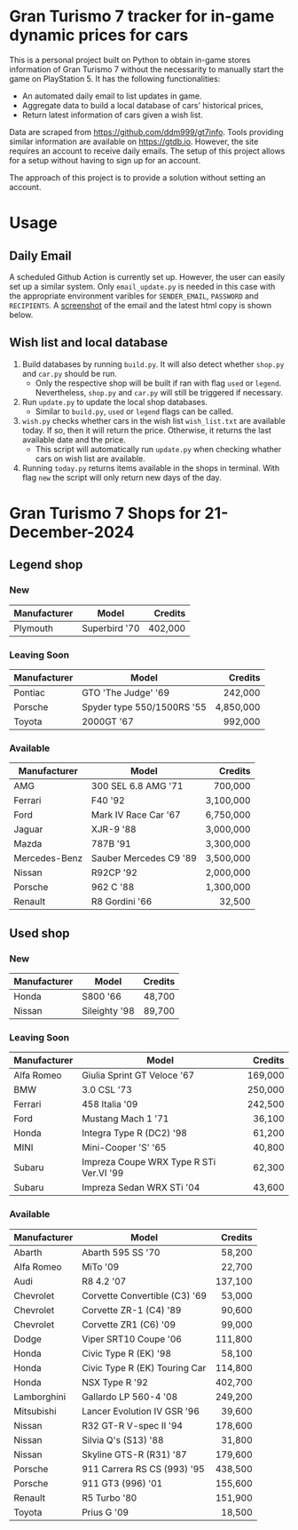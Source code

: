 # Gran Turismo 7 tracker for in-game dynamic prices for cars

This is a personal project built on Python to obtain in-game stores information of Gran Turismo 7 without the necessarity to manually start the game on PlayStation 5. It has the following functionalities:

- An automated daily email to list updates in game.
- Aggregate data to build a local database of cars' historical prices,
- Return latest information of cars given a wish list.

Data are scraped from https://github.com/ddm999/gt7info. Tools providing similar information are available on https://gtdb.io. However, the site requires an account to receive daily emails. The setup of this project allows for a setup without having to sign up for an account.

The approach of this project is to provide a solution without setting an account.

# Usage

## Daily Email

A scheduled Github Action is currently set up. However, the user can easily set up a similar system. Only `email_update.py` is needed in this case with the appropriate environment varibles for `SENDER_EMAIL`, `PASSWORD` and `RECIPIENTS`. A [screenshot](https://raw.githubusercontent.com/marcohoucheng/Gran-Turismo-7-Price-Tracker/main/data/email_screenshot.png) of the email and the latest html copy is shown below.

## Wish list and local database

1. Build databases by running `build.py`. It will also detect whether `shop.py` and `car.py` should be run.
    - Only the respective shop will be built if ran with flag `used` or `legend`. Nevertheless, `shop.py` and `car.py` will still be triggered if necessary.
2. Run `update.py` to update the local shop databases.
    - Similar to `build.py`, `used` or `legend` flags can be called.
3. `wish.py` checks whether cars in the wish list `wish_list.txt` are available today. If so, then it will return the price. Otherwise, it returns the last available date and the price.
    - This script will automatically run `update.py` when checking whather cars on wish list are available.
4. Running `today.py` returns items available in the shops in terminal. With flag `new` the script will only return new days of the day.


# Gran Turismo 7 Shops for 21-December-2024



## Legend shop

### New
 | Manufacturer | Model | Credits |
 | --- | --- | --: |
|Plymouth|Superbird '70|402,000|

### Leaving Soon
 | Manufacturer | Model | Credits |
 | --- | --- | --: |
|Pontiac|GTO 'The Judge' '69|242,000|
|Porsche|Spyder type 550/1500RS '55|4,850,000|
|Toyota|2000GT '67|992,000|

### Available
 | Manufacturer | Model | Credits |
 | --- | --- | --: |
|AMG|300 SEL 6.8 AMG '71|700,000|
|Ferrari|F40 '92|3,100,000|
|Ford|Mark IV Race Car '67|6,750,000|
|Jaguar|XJR-9 '88|3,000,000|
|Mazda|787B '91|3,300,000|
|Mercedes-Benz|Sauber Mercedes C9 '89|3,500,000|
|Nissan|R92CP '92|2,000,000|
|Porsche|962 C '88|1,300,000|
|Renault|R8 Gordini '66|32,500|


## Used shop

### New
 | Manufacturer | Model | Credits |
 | --- | --- | --: |
|Honda|S800 '66|48,700|
|Nissan|Sileighty '98|89,700|

### Leaving Soon
 | Manufacturer | Model | Credits |
 | --- | --- | --: |
|Alfa Romeo|Giulia Sprint GT Veloce '67|169,000|
|BMW|3.0 CSL '73|250,000|
|Ferrari|458 Italia '09|242,500|
|Ford|Mustang Mach 1 '71|36,100|
|Honda|Integra Type R (DC2) '98|61,200|
|MINI|Mini-Cooper 'S' '65|40,800|
|Subaru|Impreza Coupe WRX Type R STi Ver.VI '99|62,300|
|Subaru|Impreza Sedan WRX STi '04|43,600|

### Available
 | Manufacturer | Model | Credits |
 | --- | --- | --: |
|Abarth|Abarth 595 SS '70|58,200|
|Alfa Romeo|MiTo '09|22,700|
|Audi|R8 4.2 '07|137,100|
|Chevrolet|Corvette Convertible (C3) '69|53,000|
|Chevrolet|Corvette ZR-1 (C4) '89|90,600|
|Chevrolet|Corvette ZR1 (C6) '09|99,000|
|Dodge|Viper SRT10 Coupe '06|111,800|
|Honda|Civic Type R (EK) '98|58,100|
|Honda|Civic Type R (EK) Touring Car|114,800|
|Honda|NSX Type R '92|402,700|
|Lamborghini|Gallardo LP 560-4 '08|249,200|
|Mitsubishi|Lancer Evolution IV GSR '96|39,600|
|Nissan|R32 GT-R V-spec II '94|178,600|
|Nissan|Silvia Q's (S13) '88|31,800|
|Nissan|Skyline GTS-R (R31) '87|179,600|
|Porsche|911 Carrera RS CS (993) '95|438,500|
|Porsche|911 GT3 (996) '01|155,600|
|Renault|R5 Turbo '80|151,900|
|Toyota|Prius G '09|18,500|
